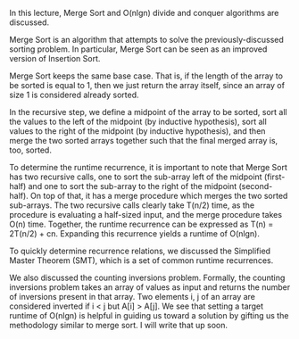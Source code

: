 In this lecture, Merge Sort and O(nlgn) divide and conquer algorithms are discussed.

Merge Sort is an algorithm that attempts to solve the previously-discussed sorting problem. In particular, Merge Sort can be seen as an improved version of Insertion Sort. 

Merge Sort keeps the same base case. That is, if the length of the array to be sorted is equal to 1, then we just return the array itself, since an array of size 1 is considered
already sorted. 

In the recursive step, we define a midpoint of the array to be sorted, sort all the values to the left of the midpoint (by inductive hypothesis), sort all values to the right
of the midpoint (by inductive hypothesis), and then merge the two sorted arrays together such that the final merged array is, too, sorted. 

To determine the runtime recurrence, it is important to note that Merge Sort has two recursive calls, one to sort the sub-array left of the midpoint (first-half) and one to sort the
sub-array to the right of the midpoint (second-half). On top of that, it has a merge procedure which merges the two sorted sub-arrays. The two recursive calls clearly take 
T(n/2) time, as the procedure is evaluating a half-sized input, and the merge procedure takes O(n) time. Together, the runtime recurrence can be expressed as T(n) = 2T(n/2) + cn.
Expanding this recurrence yields a runtime of O(nlgn). 

To quickly determine recurrence relations, we discussed the Simplified Master Theorem (SMT), which is a set of common runtime recurrences. 

We also discussed the counting inversions problem. Formally, the counting inversions problem takes an array of values as input and returns the number of inversions present in that array.
Two elements i, j of an array are considered inverted if i < j but A[i] > A[j]. We see that setting a target runtime of O(nlgn) is helpful in guiding us toward a solution by 
gifting us the methodology similar to merge sort. I will write that up soon. 

